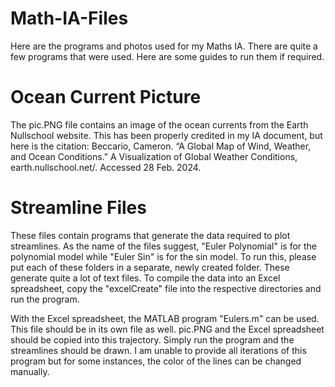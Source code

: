 # Math-IA-Files
Here are the programs and photos used for my Maths IA.
There are quite a few programs that were used. Here are some guides to run them if required.

# Ocean Current Picture
The pic.PNG file contains an image of the ocean currents from the Earth Nullschool website.
This has been properly credited in my IA document, but here is the citation:
Beccario, Cameron. “A Global Map of Wind, Weather, and Ocean Conditions.” A Visualization of Global Weather Conditions, earth.nullschool.net/. Accessed 28 Feb. 2024. 

# Streamline Files
These files contain programs that generate the data required to plot streamlines.
As the name of the files suggest, "Euler Polynomial" is for the polynomial model while "Euler Sin" is for the sin model.
To run this, please put each of these folders in a separate, newly created folder. These generate quite a lot of text files.
To compile the data into an Excel spreadsheet, copy the "excelCreate" file into the respective directories and run the program.

With the Excel spreadsheet, the MATLAB program "Eulers.m" can be used. This file should be in its own file as well.
pic.PNG and the Excel spreadsheet should be copied into this trajectory.
Simply run the program and the streamlines should be drawn.
I am unable to provide all iterations of this program but for some instances, the color of the lines can be changed manually.
